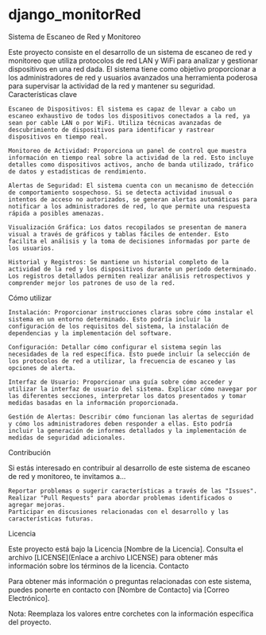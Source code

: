 # django_monitorRed
Sistema de Escaneo de Red y Monitoreo

Este proyecto consiste en el desarrollo de un sistema de escaneo de red y monitoreo que utiliza protocolos de red LAN y WiFi para analizar y gestionar dispositivos en una red dada. El sistema tiene como objetivo proporcionar a los administradores de red y usuarios avanzados una herramienta poderosa para supervisar la actividad de la red y mantener su seguridad.
Características clave

    Escaneo de Dispositivos: El sistema es capaz de llevar a cabo un escaneo exhaustivo de todos los dispositivos conectados a la red, ya sean por cable LAN o por WiFi. Utiliza técnicas avanzadas de descubrimiento de dispositivos para identificar y rastrear dispositivos en tiempo real.

    Monitoreo de Actividad: Proporciona un panel de control que muestra información en tiempo real sobre la actividad de la red. Esto incluye detalles como dispositivos activos, ancho de banda utilizado, tráfico de datos y estadísticas de rendimiento.

    Alertas de Seguridad: El sistema cuenta con un mecanismo de detección de comportamiento sospechoso. Si se detecta actividad inusual o intentos de acceso no autorizados, se generan alertas automáticas para notificar a los administradores de red, lo que permite una respuesta rápida a posibles amenazas.

    Visualización Gráfica: Los datos recopilados se presentan de manera visual a través de gráficos y tablas fáciles de entender. Esto facilita el análisis y la toma de decisiones informadas por parte de los usuarios.

    Historial y Registros: Se mantiene un historial completo de la actividad de la red y los dispositivos durante un período determinado. Los registros detallados permiten realizar análisis retrospectivos y comprender mejor los patrones de uso de la red.

Cómo utilizar

    Instalación: Proporcionar instrucciones claras sobre cómo instalar el sistema en un entorno determinado. Esto podría incluir la configuración de los requisitos del sistema, la instalación de dependencias y la implementación del software.

    Configuración: Detallar cómo configurar el sistema según las necesidades de la red específica. Esto puede incluir la selección de los protocolos de red a utilizar, la frecuencia de escaneo y las opciones de alerta.

    Interfaz de Usuario: Proporcionar una guía sobre cómo acceder y utilizar la interfaz de usuario del sistema. Explicar cómo navegar por las diferentes secciones, interpretar los datos presentados y tomar medidas basadas en la información proporcionada.

    Gestión de Alertas: Describir cómo funcionan las alertas de seguridad y cómo los administradores deben responder a ellas. Esto podría incluir la generación de informes detallados y la implementación de medidas de seguridad adicionales.

Contribución

Si estás interesado en contribuir al desarrollo de este sistema de escaneo de red y monitoreo, te invitamos a...

    Reportar problemas o sugerir características a través de las "Issues".
    Realizar "Pull Requests" para abordar problemas identificados o agregar mejoras.
    Participar en discusiones relacionadas con el desarrollo y las características futuras.

Licencia

Este proyecto está bajo la Licencia [Nombre de la Licencia]. Consulta el archivo [LICENSE](Enlace a archivo LICENSE) para obtener más información sobre los términos de la licencia.
Contacto

Para obtener más información o preguntas relacionadas con este sistema, puedes ponerte en contacto con [Nombre de Contacto] via [Correo Electrónico].

Nota: Reemplaza los valores entre corchetes con la información específica del proyecto.
